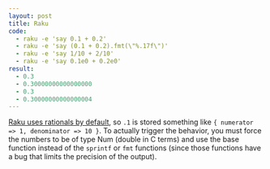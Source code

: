 ```yaml
---
layout: post
title: Raku
code:
  - raku -e 'say 0.1 + 0.2'
  - raku -e 'say (0.1 + 0.2).fmt(\"%.17f\")'
  - raku -e 'say 1/10 + 2/10'
  - raku -e 'say 0.1e0 + 0.2e0'
result: 
  - 0.3
  - 0.30000000000000000
  - 0.3
  - 0.30000000000000004
---
```


[Raku uses rationals by default][1], so `.1` is stored something like `{
numerator => 1, denominator => 10 }`. To actually trigger the behavior, you must
force the numbers to be of type Num (double in C terms) and use the base
function instead of the `sprintf` or `fmt` functions (since those functions have
a bug that limits the precision of the output).

[1]: https://docs.raku.org/type/Rational
